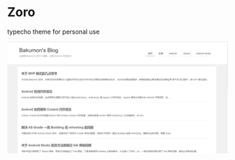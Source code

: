 # Zoro
typecho theme for personal use

![NumberAnimTextView演示gif](https://github.com/Bakumon/Zoro/raw/master/screenshot.png)
